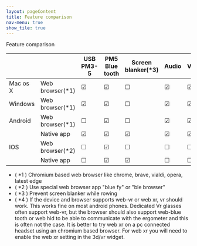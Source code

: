 ```yaml
---
layout: pageContent
title: Feature comparison
nav-menu: true
show_tile: true
---
```

Feature comparison

|          |                 | USB PM3-5 | PM5 Blue tooth | Screen blanker(*3) | Audio   | Video   | Offline | Vr/Xr (*4)  |
|----------|-----------------|-----------|----------------|--------------------|---------|---------|---------|-----|
| Mac os X | Web browser(*1) | &#9745;   | &#9745;        | &#9744;            | &#9745; | &#9745; | &#9745; | &#9745; |
| Windows  | Web browser(*1) | &#9745;   | &#9745;        | &#9744;            | &#9745; | &#9745; | &#9745; | &#9745; |
| Android  | Web browser(*1) | &#9744;   | &#9745;        | &#9744;            | &#9745; | &#9745; | &#9745; | &#9745; |
|          | Native app      | &#9745;   | &#9745;        | &#9745;            | &#9745; | &#9745; | &#9745; | &#9745; |
| IOS      | Web browser(*2) | &#9744;   | &#9745;        | &#9744;            | &#9744; | &#9744; | &#9744; | &#9744; |
|          | Native app      | &#9744;   | &#9745;        | &#9745;            | &#9744; | &#9744; | &#9745; | &#9745; |

* ( *1 ) Chromium based web browser like chrome, brave, vialdi, opera, latest edge
* ( *2 ) Use special web browser app "blue fy"  or "ble browser"
* ( *3 ) Prevent screen blanker while rowing
* ( *4 ) If the device and browser supports web-vr or web xr, vr should work. This works fine on most android phones. Dedicated Vr glasses often support web-vr, but the browser should also support web-blue tooth or web hid to be able to communicate with the ergometer and this is often not the case. It is better to try web xr on a pc connected headset using an chromium based browser. For web xr you will need to enable the web xr setting in the 3d/vr widget.

